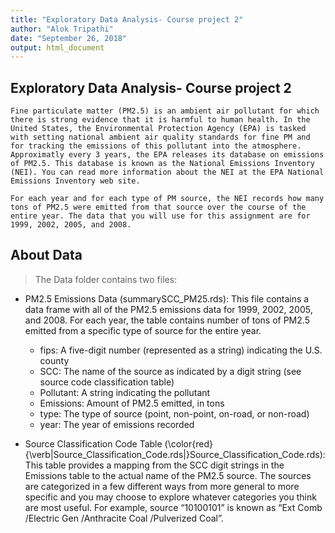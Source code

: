 ```yaml
---
title: "Exploratory Data Analysis- Course project 2"
author: "Alok Tripathi"
date: "September 26, 2018"
output: html_document
---
```



## Exploratory Data Analysis- Course project 2

```Fine particulate matter (PM2.5) is an ambient air pollutant for which there is strong evidence that it is harmful to human health. In the United States, the Environmental Protection Agency (EPA) is tasked with setting national ambient air quality standards for fine PM and for tracking the emissions of this pollutant into the atmosphere. Approximatly every 3 years, the EPA releases its database on emissions of PM2.5. This database is known as the National Emissions Inventory (NEI). You can read more information about the NEI at the EPA National Emissions Inventory web site.```

```For each year and for each type of PM source, the NEI records how many tons of PM2.5 were emitted from that source over the course of the entire year. The data that you will use for this assignment are for 1999, 2002, 2005, and 2008.```

## About Data

> The Data folder contains two files:
* PM2.5 Emissions Data (summarySCC_PM25.rds): This file contains a data frame with all of the PM2.5 emissions data for 1999, 2002, 2005, and 2008. For each year, the table contains number of tons of PM2.5 emitted from a specific type of source for the entire year.
  * fips: A five-digit number (represented as a string) indicating the U.S. county
  * SCC: The name of the source as indicated by a digit string (see source code classification table)
  * Pollutant: A string indicating the pollutant
  * Emissions: Amount of PM2.5 emitted, in tons
  * type: The type of source (point, non-point, on-road, or non-road)
  * year: The year of emissions recorded
  
* Source Classification Code Table (\color{red}{\verb|Source_Classification_Code.rds|}Source_Classification_Code.rds): This table provides a mapping from the SCC digit strings in the Emissions table to the actual name of the PM2.5 source. The sources are categorized in a few different ways from more general to more specific and you may choose to explore whatever categories you think are most useful. For example, source “10100101” is known as “Ext Comb /Electric Gen /Anthracite Coal /Pulverized Coal”.





